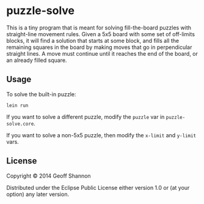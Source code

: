 # puzzle-solve

This is a tiny program that is meant for solving fill-the-board
puzzles with straight-line movement rules.  Given a 5x5 board with
some set of off-limits blocks, it will find a solution that starts at
some block, and fills all the remaining squares in the board by making
moves that go in perpendicular straight lines.  A move must continue
until it reaches the end of the board, or an already filled square.

## Usage

To solve the built-in puzzle:

    lein run

If you want to solve a different puzzle, modify the `puzzle` var in
`puzzle-solve.core`.

If you want to solve a non-5x5 puzzle, then modify the `x-limit` and
`y-limit` vars.


## License

Copyright © 2014 Geoff Shannon

Distributed under the Eclipse Public License either version 1.0 or (at
your option) any later version.
